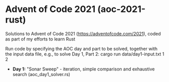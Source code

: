 # Advent of Code 2021 (aoc-2021-rust)
Solutions to Advent of Code 2021 (https://adventofcode.com/2021), coded as part of my efforts to learn Rust

Run code by specifying the AOC day and part to be solved, together with the input data file, e.g., to solve Day 1, Part 2: cargo run data/day1-input.txt 1 2

 * **Day 1:** "Sonar Sweep" - iteration, simple comparison and exhaustive search (aoc_day1_solver.rs)
